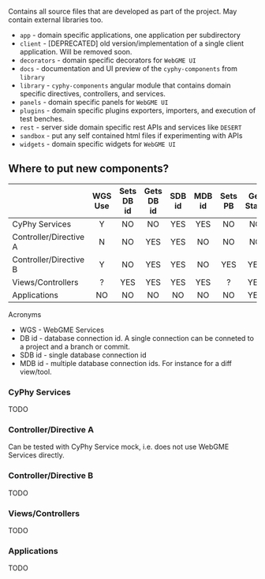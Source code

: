 Contains all source files that are developed as part of the project. May contain external libraries too.

- `app` - domain specific applications, one application per subdirectory
- `client` - [DEPRECATED] old version/implementation of a single client application. Will be removed soon.
- `decorators` - domain specific decorators for `WebGME UI`
- `docs` - documentation and UI preview of the `cyphy-components` from `library`
- `library` - `cyphy-components` angular module that contains domain specific directives, controllers, and services.
- `panels` - domain specific panels for `WebGME UI`
- `plugins` - domain specific plugins exporters, importers, and execution of test benches.
- `rest` - server side domain specific rest APIs and services like `DESERT`
- `sandbox` - put any self contained html files if experimenting with APIs
- `widgets` - domain specific widgets for `WebGME UI`

## Where to put new components? ##

|               | WGS Use| Sets DB id | Gets DB id  | SDB id  | MDB id | Sets PB | Get State | Set State |
| ------------- |:------:|:----------:|:-----------:|:-------:|:------:|:-------:|:---------:|:---------:|
| CyPhy Services|   Y    | NO         | NO          | YES     | YES    | NO      | NO        | NO        |
| Controller/Directive A | N | NO     | YES         | YES     | NO     | NO      | NO        | NO        |
| Controller/Directive B | Y | NO     | YES         | YES     | NO     | YES     | YES       | YES       |
| Views/Controllers  | ? | YES        | YES         | YES     | YES    | ?       | YES       | YES       |
| Applications  | NO     | NO         | NO          | NO      | NO     | NO      | YES       | YES       |

Acronyms
- WGS - WebGME Services
- DB id - database connection id. A single connection can be conneted to a project and a branch or commit.
- SDB id - single database connection id
- MDB id - multiple database connection ids. For instance for a diff view/tool.

### CyPhy Services ###
TODO

### Controller/Directive A ###
Can be tested with CyPhy Service mock, i.e. does not use WebGME Services directly.

### Controller/Directive B ###
TODO

### Views/Controllers ###
TODO

### Applications ###
TODO

